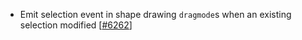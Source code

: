  - Emit selection event in shape drawing `dragmode`s when an existing selection modified [[#6262](https://github.com/plotly/plotly.js/pull/6262)]
